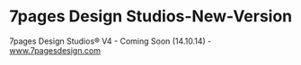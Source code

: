 7pages Design Studios-New-Version
===================================

7pages Design Studios® V4 - Coming Soon (14.10.14) - www.7pagesdesign.com
